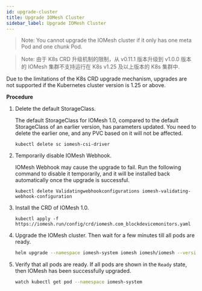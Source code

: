 ```yaml
---
id: upgrade-cluster
title: Upgrade IOMesh Cluster
sidebar_label: Upgrade IOMesh Cluster
---
```


> Note: You cannot upgrade the IOMesh cluster if it only has one meta Pod and one chunk Pod.

> Note: 由于 K8s CRD 升级机制的限制，从 v0.11.1 版本升级到 v1.0.0 版本的 IOMesh 集群不支持运行在 K8s v1.25 及以上版本的 K8s 集群中.

Due to the limitations of the K8s CRD upgrade mechanism, upgrades are not supported if the Kubernetes cluster version is 1.25 or above.

**Procedure**

1. Delete the default StorageClass. 

    The default StorageClass for IOMesh 1.0, compared to the default StorageClass of an earlier version, has parameters updated. You need to delete the earlier one, and any PVC based on it will not be affected.


    ```shell
    kubectl delete sc iomesh-csi-driver
    ```
2. Temporarily disable IOMesh Webhook. 

   IOMesh Webhook may cause the upgrade to fail. Run the following command to disable it temporarily, and it will be installed back automatically once the upgrade is successful.

    ```shell
    kubectl delete Validatingwebhookconfigurations iomesh-validating-webhook-configuration
    ```
3. Install the CRD of IOMesh 1.0.

    ```shell
    kubectl apply -f https://iomesh.run/config/crd/iomesh.com_blockdevicemonitors.yaml
    ```
4. Upgrade the IOMesh cluster. Then wait for a few minutes till all pods are ready.

    ```bash
    helm upgrade --namespace iomesh-system iomesh iomesh/iomesh --version v1.0.0
    ```
5. Verify that all pods are ready. If all pods are shown in the `Ready` state, then IOMesh has been successfully upgraded.
    ```bash
    watch kubectl get pod --namespace iomesh-system
    ```

